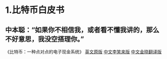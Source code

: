 # 1.比特币白皮书

## 中本聪：“如果你不相信我，或者看不懂我讲的，那么不好意思，我没空搭理你。”



《比特币：一种点对点的电子现金系统》  [英文原版](https://bitcoin.org/bitcoin.pdf) [中文李笑来版](http://lixiaolai.com/#/bitcoin-whitepaper-cn-en-translation/Bitcoin-Whitepaper-EN-CN.html) [中文金晓翻译版](https://zhuanlan.zhihu.com/p/25039679)

